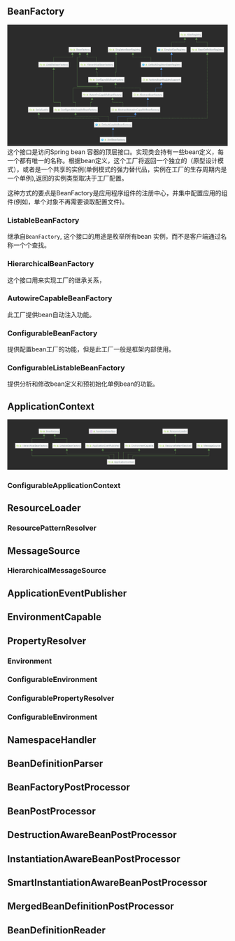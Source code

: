 


## BeanFactory
![](.常用接口_images/59e2e5d2.png)
这个接口是访问Spring bean 容器的顶层接口。实现类会持有一些bean定义，每一个都有唯一的名称。根据bean定义，这个工厂将返回一个独立的（原型设计模式），或者是一个共享的实例(单例模式的强力替代品，实例在工厂的生存周期内是一个单例),返回的实例类型取决于工厂配置。

这种方式的要点是BeanFactory是应用程序组件的注册中心，并集中配置应用的组件(例如，单个对象不再需要读取配置文件)。
### ListableBeanFactory
继承自`BeanFactory`, 这个接口的用途是枚举所有bean 实例，而不是客户端通过名称一个个查找。
### HierarchicalBeanFactory
这个接口用来实现工厂的继承关系，
### AutowireCapableBeanFactory
此工厂提供bean自动注入功能。
### ConfigurableBeanFactory
提供配置bean工厂的功能，但是此工厂一般是框架内部使用。
### ConfigurableListableBeanFactory
提供分析和修改bean定义和预初始化单例bean的功能。
### 

## ApplicationContext

![](.常用接口_images/990d4ca9.png)

### ConfigurableApplicationContext

## ResourceLoader

### ResourcePatternResolver

## MessageSource

### HierarchicalMessageSource

## ApplicationEventPublisher

## EnvironmentCapable

## PropertyResolver

### Environment

### ConfigurableEnvironment

### ConfigurablePropertyResolver

### ConfigurableEnvironment

## NamespaceHandler

## BeanDefinitionParser

## BeanFactoryPostProcessor

## BeanPostProcessor

## DestructionAwareBeanPostProcessor 

## InstantiationAwareBeanPostProcessor

## SmartInstantiationAwareBeanPostProcessor

## MergedBeanDefinitionPostProcessor

## BeanDefinitionReader